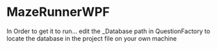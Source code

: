 # MazeRunnerWPF

In Order to get it to run... edit the _Database path in QuestionFactory to locate the database in the project file on your own machine
